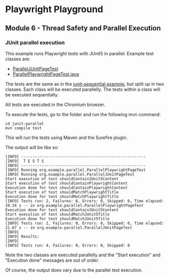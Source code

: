 # Playwright Playground
## Module 6 - Thread Safety and Parallel Execution
### JUnit parallel execution
This example runs Playwright tests with JUnit5 in parallel.
Example test classes are:
 * [ParallelJUnitPageTest](/junit-parallel/src/test/java/org/example/parallel/ParallelJUnitPageTest.java)
 * [ParallelPlaywrightPageTest.java](/junit-parallel/src/test/java/org/example/parallel/ParallelPlaywrightPageTest.java)

The tests are the same as in the [junit-sequential example](../junit-sequential/), but split up in two classes.
Each class will be executed parallelly. The tests within a class will be executed sequentially.

All tests are executed in the Chromium browser.

To execute the tests, go to the folder and run the following mvn command:
```
cd junit-parallel
mvn compile test
```

This will run the tests using Maven and the Surefire plugin.

The output will be like so:
```
[INFO] -------------------------------------------------------
[INFO]  T E S T S
[INFO] -------------------------------------------------------
[INFO] Running org.example.parallel.ParallelPlaywrightPageTest
[INFO] Running org.example.parallel.ParallelJUnitPageTest
Start execution of test shouldContainJUnit5Content
Start execution of test shouldContainPlaywrightContent
Execution done for test shouldContainPlaywrightContent
Start execution of test shouldMatchPlaywrightTitle
Execution done for test shouldMatchPlaywrightTitle
[INFO] Tests run: 2, Failures: 0, Errors: 0, Skipped: 0, Time elapsed: 20.34 s -- in org.example.parallel.ParallelPlaywrightPageTest
Execution done for test shouldContainJUnit5Content
Start execution of test shouldMatchJUnit5Title
Execution done for test shouldMatchJUnit5Title
[INFO] Tests run: 2, Failures: 0, Errors: 0, Skipped: 0, Time elapsed: 21.67 s -- in org.example.parallel.ParallelJUnitPageTest
[INFO] 
[INFO] Results:
[INFO]
[INFO] Tests run: 4, Failures: 0, Errors: 0, Skipped: 0
```

Note the two classes are executed parallelly and the "Start execution" and "Execution done" messages are out of order.

Of course, the output does vary due to the parallel test execution.